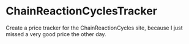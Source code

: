 # ChainReactionCyclesTracker
Create a price tracker for the ChainReactionCycles site, because I just missed a very good price the other day.
